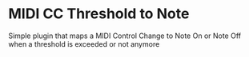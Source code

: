 # MIDI CC Threshold to Note

Simple plugin that maps a MIDI Control Change to Note On or Note Off when a threshold is exceeded or not anymore
